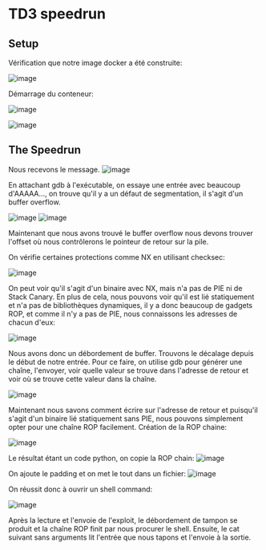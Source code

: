 # TD3 speedrun 
Setup 
--------------
Vérification que notre image docker a été construite:

![image](https://user-images.githubusercontent.com/46088690/152787131-6bf922dd-cf66-44ab-a2bf-e5938bd3dd4d.png)


Démarrage du conteneur:

![image](https://user-images.githubusercontent.com/46088690/152787390-64a23f54-9934-48d9-8076-6388f03a0cb7.png)

![image](https://user-images.githubusercontent.com/46088690/152787617-50ce9075-f69c-4822-8912-18bbf53e4689.png)

The Speedrun
--------------

Nous recevons le message.
![image](https://user-images.githubusercontent.com/46088690/152787779-a7a14521-800e-4bf1-9fa7-0d7e5448cb39.png)

En attachant gdb à l'exécutable, on essaye une entrée avec beaucoup d'AAAAA..., on trouve qu'il y a un défaut de segmentation, il s'agit d'un buffer overflow.

![image](https://user-images.githubusercontent.com/46088690/152689506-fe04445f-715f-4ebd-9d76-cb255170eea3.png)
![image](https://user-images.githubusercontent.com/46088690/152788452-9ea1d5bb-54bf-46a9-aa41-f7d690300e5d.png) 

 Maintenant que nous avons trouvé le buffer overflow nous devons trouver l'offset où nous contrôlerons le pointeur de retour sur la pile. 
 
On vérifie certaines protections comme NX en utilisant checksec:

 ![image](https://user-images.githubusercontent.com/46088690/152689953-ccbdbf46-28de-43a3-9487-8b83b3b3a261.png)
 
 On peut voir qu'il s'agit d'un binaire avec NX, mais n'a pas de PIE ni de Stack Canary. 
 En plus de cela, nous pouvons voir qu'il est lié statiquement et n'a pas de bibliothèques dynamiques, il y a donc beaucoup de gadgets ROP, et comme il n'y a pas de PIE, nous connaissons les adresses de chacun d'eux:

![image](https://user-images.githubusercontent.com/46088690/152691216-7f37266a-5d13-4504-8fb6-f1428f49dfc9.png)

Nous avons donc un débordement de buffer. Trouvons le décalage depuis le début de notre entrée. Pour ce faire, on utilise gdb pour générer une chaîne, l'envoyer, voir quelle valeur se trouve dans l'adresse de retour et voir où se trouve cette valeur dans la chaîne.

![image](https://user-images.githubusercontent.com/46088690/153299630-b0b8f30b-def2-40c9-aa63-9f1afa42d166.png)

Maintenant nous savons comment écrire sur l'adresse de retour et puisqu'il s'agit d'un binaire lié statiquement sans PIE, nous pouvons simplement opter pour une chaîne ROP facilement.
Création de la ROP chaine:

![image](https://user-images.githubusercontent.com/46088690/152788788-e5a94185-b740-4f87-98eb-aed6ea1d5793.png)

Le résultat étant un code python, on copie la ROP chain:
![image](https://user-images.githubusercontent.com/46088690/152793535-1a1638ec-eb79-4ad6-ae92-72af3fb0e39b.png)

On ajoute le padding et on met le tout dans un fichier:
![image](https://user-images.githubusercontent.com/46088690/152794213-10f7120f-23e1-4f19-9ae5-c5a699a353be.png)

On réussit donc à ouvrir un shell command:

![image](https://user-images.githubusercontent.com/46088690/153298255-1e21eadc-316e-4caf-b06c-de1b80c3601c.png)

Après la lecture et l'envoie de l'exploit, le débordement de tampon se produit et la chaîne ROP finit par nous procurer le shell. Ensuite, le cat suivant sans arguments lit l'entrée que nous tapons et l'envoie à la sortie.




